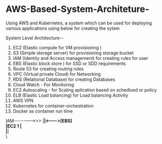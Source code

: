 # AWS-Based-System-Architeture-
Using AWS and Kubernetes, a system which can be used for deploying various applications
using below for creating the sytem


System Level Architecture--

1. EC2 (Elastic compute for VM provisioning )
2. S3 (Simple storage server) for provisioning storage bucket
3. IAM (Identity and Access management) for creating rules for user
4. EBS (Elastic block store ) for SSD or SDD requirements
5. Route 53 for creating routing rules
6. VPC (Virtual private Cloud) for Networking 
7. RDS (Relational Database) for creating Databases
8. Cloud Watch - For Monitoring
9. EC2 Autoscaling - for Scaling aplication based on schedlued or policy
10. ELB (Elastic Load balancing) for Load balancing Activity
11. AWS VPN
12. Kubernetes for container-orchestration
13. Docker as container run time







IAM-------->>> |******|<--->[EBS] \
               |EC2 1 |            \
               |******|            \
                                   \
               
               
